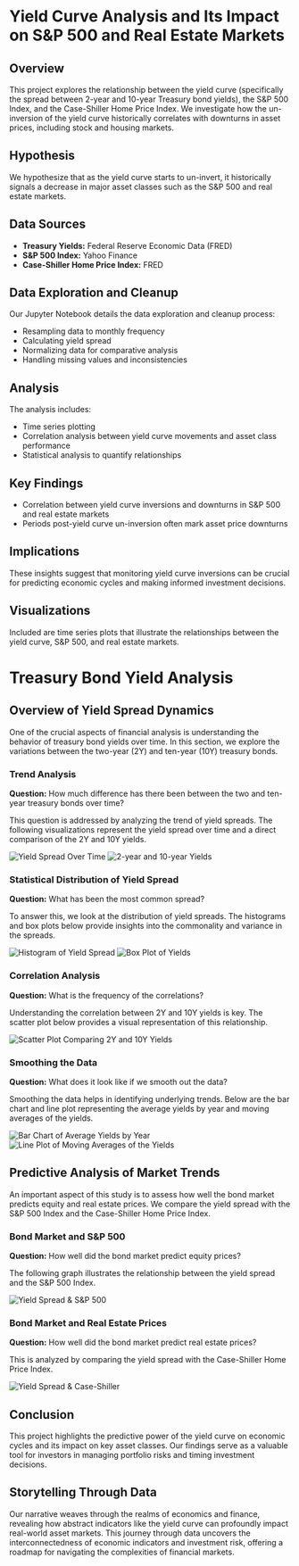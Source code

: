 # Yield Curve Analysis and Its Impact on S&P 500 and Real Estate Markets

## Overview
This project explores the relationship between the yield curve (specifically the spread between 2-year and 10-year Treasury bond yields), the S&P 500 Index, and the Case-Shiller Home Price Index. We investigate how the un-inversion of the yield curve historically correlates with downturns in asset prices, including stock and housing markets.

## Hypothesis
We hypothesize that as the yield curve starts to un-invert, it historically signals a decrease in major asset classes such as the S&P 500 and real estate markets.

## Data Sources
- **Treasury Yields:** Federal Reserve Economic Data (FRED)
- **S&P 500 Index:** Yahoo Finance
- **Case-Shiller Home Price Index:** FRED

## Data Exploration and Cleanup
Our Jupyter Notebook details the data exploration and cleanup process:
- Resampling data to monthly frequency
- Calculating yield spread
- Normalizing data for comparative analysis
- Handling missing values and inconsistencies

## Analysis
The analysis includes:
- Time series plotting
- Correlation analysis between yield curve movements and asset class performance
- Statistical analysis to quantify relationships

## Key Findings
- Correlation between yield curve inversions and downturns in S&P 500 and real estate markets
- Periods post-yield curve un-inversion often mark asset price downturns

## Implications
These insights suggest that monitoring yield curve inversions can be crucial for predicting economic cycles and making informed investment decisions.

## Visualizations
Included are time series plots that illustrate the relationships between the yield curve, S&P 500, and real estate markets.
# Treasury Bond Yield Analysis

## Overview of Yield Spread Dynamics
One of the crucial aspects of financial analysis is understanding the behavior of treasury bond yields over time. In this section, we explore the variations between the two-year (2Y) and ten-year (10Y) treasury bonds.

### Trend Analysis
**Question:** How much difference has there been between the two and ten-year treasury bonds over time?

This question is addressed by analyzing the trend of yield spreads. The following visualizations represent the yield spread over time and a direct comparison of the 2Y and 10Y yields.

![Yield Spread Over Time](YC1.png)
![2-year and 10-year Yields](YC2.png)

### Statistical Distribution of Yield Spread
**Question:** What has been the most common spread?

To answer this, we look at the distribution of yield spreads. The histograms and box plots below provide insights into the commonality and variance in the spreads.

![Histogram of Yield Spread](YC3.png)
![Box Plot of Yields](YC4.png)

### Correlation Analysis
**Question:** What is the frequency of the correlations?

Understanding the correlation between 2Y and 10Y yields is key. The scatter plot below provides a visual representation of this relationship.

![Scatter Plot Comparing 2Y and 10Y Yields](YC5.png)

### Smoothing the Data
**Question:** What does it look like if we smooth out the data?

Smoothing the data helps in identifying underlying trends. Below are the bar chart and line plot representing the average yields by year and moving averages of the yields.

![Bar Chart of Average Yields by Year](YC6.png)
![Line Plot of Moving Averages of the Yields](YC7.png)

## Predictive Analysis of Market Trends
An important aspect of this study is to assess how well the bond market predicts equity and real estate prices. We compare the yield spread with the S&P 500 Index and the Case-Shiller Home Price Index.

### Bond Market and S&P 500
**Question:** How well did the bond market predict equity prices?

The following graph illustrates the relationship between the yield spread and the S&P 500 Index.

![Yield Spread & S&P 500](YC8.png)

### Bond Market and Real Estate Prices
**Question:** How well did the bond market predict real estate prices?

This is analyzed by comparing the yield spread with the Case-Shiller Home Price Index.

![Yield Spread & Case-Shiller](YC9.png)



## Conclusion
This project highlights the predictive power of the yield curve on economic cycles and its impact on key asset classes. Our findings serve as a valuable tool for investors in managing portfolio risks and timing investment decisions.

## Storytelling Through Data
Our narrative weaves through the realms of economics and finance, revealing how abstract indicators like the yield curve can profoundly impact real-world asset markets. This journey through data uncovers the interconnectedness of economic indicators and investment risk, offering a roadmap for navigating the complexities of financial markets.
